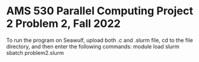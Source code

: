 # AMS 530 Parallel Computing Project 2 Problem 2, Fall 2022 

To run the program on Seawulf, upload both .c and .slurm file, cd to the file directory, and then enter the following commands: 
module load slurm
sbatch problem2.slurm
